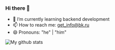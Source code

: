 ### Hi there 👋

- 🌱 I’m currently learning backend development
- 📫 How to reach me: get_info@bk.ru
- 😄 Pronouns: "he" | "him"


![My github stats](https://github-readme-stats.vercel.app/api?username=rsh-12&hide=)
